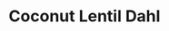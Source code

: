 ---
layout: recipe
week: 3
title: Coconut Lentil Dahl
description: "A great base for any meal or great for lunch with a flatbread. Make twice as much and reheat in the week.."
details:
  serves: 2
  cooking-time: "35mins"
ingredients:
 - "1 tbsp oil (vegetable or similar)"
 - "1 onion, finely chopped"
 - "3 cloves garlic, minced"
 - "Small piece of ginger, grated"
 - "8 curry leaves"
 - "1 red chilli (optional)"
 - "1.5 tsp ground turmeric"
 - "1 tsp ground coriander"
 - "2 medium tomatoes, diced"
 - "50g red lentils"
 - "400ml vegetable stock"
 - "200ml can coconut milk"
 - "Large bag spinach"
 - "Salt"
 - "Pepper"
method:
 - "Heat all in large pan over medium/high heat"
 - "Add onion and cook for 5 minutes or until they begin to turn soft and brown"
 - "Add garlic, ginger and chilli and cook for 2 minutes more"
 - "Add curry leaves and spices. Cook and stir for 1 minute"
 - "Add tomatoes, lentils and stock and stir"
 - "Bring to the boil and then simmer for 18 minutes. Regularly checking and adding a splash of water if it begins to dry out"
 - "Add spinach and coconut milk and simmer for 2 minutes more"
 - "Season with salt and pepper"
 - "Serve"
nutrition:
  calories: 259
  fat: 14.8
  carbohydrates: 29.4
  protein: 5.3
---